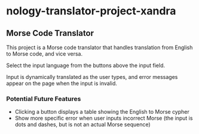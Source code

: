 # nology-translator-project-xandra

## Morse Code Translator

This project is a Morse code translator that handles translation from English to Morse code, and vice versa.

Select the input language from the buttons above the input field.

Input is dynamically translated as the user types, and error messages appear on the page when the input is invalid.

### Potential Future Features
- Clicking a button displays a table showing the English to Morse cypher
- Show more specific error when user inputs incorrect Morse (the input is dots and dashes, but is not an actual Morse sequence)
